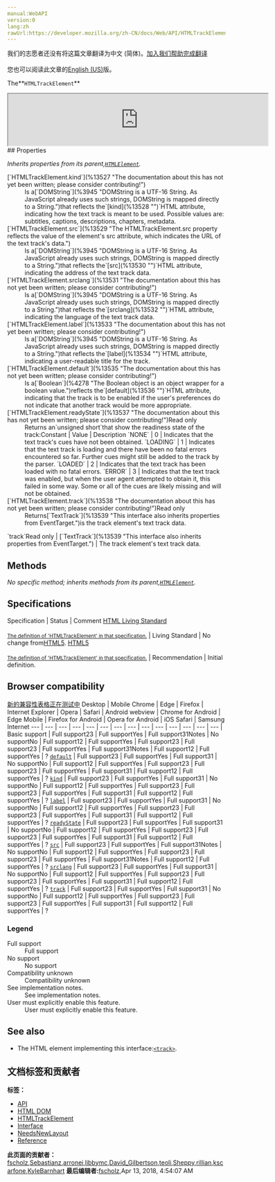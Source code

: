 ```yaml
---
manual:WebAPI
version:0
lang:zh
rawUrl:https://developer.mozilla.org/zh-CN/docs/Web/API/HTMLTrackElement
---
```




<bdi>我们的志愿者还没有将这篇文章翻译为<bdi>中文 (简体)</bdi>。[加入我们帮助完成翻译](%13525 "")<br></br>您也可以阅读此文章的[English (US)](%13526 "")版。</bdi>






The**`HTMLTrackElement`**

<iframe src='https://mdn.mozillademos.org/en-US/docs/Web/API/HTMLTrackElement$samples/inheritance_diagram?revision=1374142' width='600' height='120'></iframe>
## Properties<a name="Properties"></a>


<em>Inherits properties from its parent,[`HTMLElement`](%12142 "The HTMLElement interface represents any HTML element. Some elements directly implement this interface, others implement it via an interface that inherits it.").</em>

<dl><dt>[`HTMLTrackElement.kind`](%13527 "The documentation about this has not yet been written; please consider contributing!")</dt><dd>Is a[`DOMString`](%3945 "DOMString is a UTF-16 String. As JavaScript already uses such strings, DOMString is mapped directly to a String.")that reflects the`[kind](%13528 "")`HTML attribute, indicating how the text track is meant to be used. Possible values are: subtitles, captions, descriptions, chapters, metadata.</dd><dt>[`HTMLTrackElement.src`](%13529 "The HTMLTrackElement.src property reflects the value of the <track> element's src attribute, which indicates the URL of the text track's data.")</dt><dd>Is a[`DOMString`](%3945 "DOMString is a UTF-16 String. As JavaScript already uses such strings, DOMString is mapped directly to a String.")that reflects the`[src](%13530 "")`HTML attribute, indicating the address of the text track data.</dd><dt>[`HTMLTrackElement.srclang`](%13531 "The documentation about this has not yet been written; please consider contributing!")</dt><dd>Is a[`DOMString`](%3945 "DOMString is a UTF-16 String. As JavaScript already uses such strings, DOMString is mapped directly to a String.")that reflects the`[srclang](%13532 "")`HTML attribute, indicating the language of the text track data.</dd><dt>[`HTMLTrackElement.label`](%13533 "The documentation about this has not yet been written; please consider contributing!")</dt><dd>Is a[`DOMString`](%3945 "DOMString is a UTF-16 String. As JavaScript already uses such strings, DOMString is mapped directly to a String.")that reflects the`[label](%13534 "")`HTML attribute, indicating a user-readable title for the track.</dd><dt>[`HTMLTrackElement.default`](%13535 "The documentation about this has not yet been written; please consider contributing!")</dt><dd>Is a[`Boolean`](%4278 "The Boolean object is an object wrapper for a boolean value.")reflects the`[default](%13536 "")`HTML attribute, indicating that the track is to be enabled if the user&#39;s preferences do not indicate that another track would be more appropriate.</dd><dt>[`HTMLTrackElement.readyState`](%13537 "The documentation about this has not yet been written; please consider contributing!")Read only</dt><dd>Returns an`unsigned short`that show the readiness state of the track:Constant | Value | Description 
`NONE` | 0 | Indicates that the text track&#39;s cues have not been obtained. 
`LOADING` | 1 | Indicates that the text track is loading and there have been no fatal errors encountered so far. Further cues might still be added to the track by the parser. 
`LOADED` | 2 | Indicates that the text track has been loaded with no fatal errors. 
`ERROR` | 3 | Indicates that the text track was enabled, but when the user agent attempted to obtain it, this failed in some way. Some or all of the cues are likely missing and will not be obtained. 

</dd><dt>[`HTMLTrackElement.track`](%13538 "The documentation about this has not yet been written; please consider contributing!")Read only</dt><dd>Returns[`TextTrack`](%13539 "This interface also inherits properties from EventTarget.")is the track element&#39;s text track data.</dd></dl>`track`Read only | [`TextTrack`](%13539 "This interface also inherits properties from EventTarget.") | The track element&#39;s text track data. 


## Methods<a name="Methods"></a>


<em>No specific method; inherits methods from its parent,[`HTMLElement`](%12142 "The HTMLElement interface represents any HTML element. Some elements directly implement this interface, others implement it via an interface that inherits it.").</em>


## Specifications<a name="Specifications"></a>
Specification | Status | Comment 
[HTML Living Standard<br></br><small>The definition of &#39;HTMLTrackElement&#39; in that specification.</small>](%13540 "") | Living Standard | No change from[HTML5](%12136 "The 'HTML5' specification"). 
[HTML5<br></br><small>The definition of &#39;HTMLTrackElement&#39; in that specification.</small>](%13541 "") | Recommendation | Initial definition. 


## Browser compatibility<a name="Browser_compatibility"></a>
[新的兼容性表格正在测试中<i></i>](%3360 "")
<abbr>Desktop<i></i></abbr> | <abbr>Mobile<i></i></abbr> 
<abbr>Chrome<i></i></abbr> | <abbr>Edge<i></i></abbr> | <abbr>Firefox<i></i></abbr> | <abbr>Internet Explorer<i></i></abbr> | <abbr>Opera<i></i></abbr> | <abbr>Safari<i></i></abbr> | <abbr>Android webview<i></i></abbr> | <abbr>Chrome for Android<i></i></abbr> | <abbr>Edge Mobile<i></i></abbr> | <abbr>Firefox for Android<i></i></abbr> | <abbr>Opera for Android<i></i></abbr> | <abbr>iOS Safari<i></i></abbr> | <abbr>Samsung Internet<i></i></abbr> 
 ---  |  ---  |  ---  |  ---  |  ---  |  ---  |  ---  |  ---  |  ---  |  ---  |  ---  |  ---  |  ---  |  ---  | 
Basic support | <abbr>Full support</abbr>23 | <abbr>Full support</abbr>Yes | <abbr>Full support</abbr>31<abbr>Notes<i></i></abbr> | <abbr>No support</abbr>No | <abbr>Full support</abbr>12 | <abbr>Full support</abbr>Yes | <abbr>Full support</abbr>23 | <abbr>Full support</abbr>23 | <abbr>Full support</abbr>Yes | <abbr>Full support</abbr>31<abbr>Notes<i></i></abbr> | <abbr>Full support</abbr>12 | <abbr>Full support</abbr>Yes | <abbr>?</abbr> 
[`default`](%13542 "") | <abbr>Full support</abbr>23 | <abbr>Full support</abbr>Yes | <abbr>Full support</abbr>31 | <abbr>No support</abbr>No | <abbr>Full support</abbr>12 | <abbr>Full support</abbr>Yes | <abbr>Full support</abbr>23 | <abbr>Full support</abbr>23 | <abbr>Full support</abbr>Yes | <abbr>Full support</abbr>31 | <abbr>Full support</abbr>12 | <abbr>Full support</abbr>Yes | <abbr>?</abbr> 
[`kind`](%13543 "") | <abbr>Full support</abbr>23 | <abbr>Full support</abbr>Yes | <abbr>Full support</abbr>31 | <abbr>No support</abbr>No | <abbr>Full support</abbr>12 | <abbr>Full support</abbr>Yes | <abbr>Full support</abbr>23 | <abbr>Full support</abbr>23 | <abbr>Full support</abbr>Yes | <abbr>Full support</abbr>31 | <abbr>Full support</abbr>12 | <abbr>Full support</abbr>Yes | <abbr>?</abbr> 
[`label`](%13544 "") | <abbr>Full support</abbr>23 | <abbr>Full support</abbr>Yes | <abbr>Full support</abbr>31 | <abbr>No support</abbr>No | <abbr>Full support</abbr>12 | <abbr>Full support</abbr>Yes | <abbr>Full support</abbr>23 | <abbr>Full support</abbr>23 | <abbr>Full support</abbr>Yes | <abbr>Full support</abbr>31 | <abbr>Full support</abbr>12 | <abbr>Full support</abbr>Yes | <abbr>?</abbr> 
[`readyState`](%13545 "") | <abbr>Full support</abbr>23 | <abbr>Full support</abbr>Yes | <abbr>Full support</abbr>31 | <abbr>No support</abbr>No | <abbr>Full support</abbr>12 | <abbr>Full support</abbr>Yes | <abbr>Full support</abbr>23 | <abbr>Full support</abbr>23 | <abbr>Full support</abbr>Yes | <abbr>Full support</abbr>31 | <abbr>Full support</abbr>12 | <abbr>Full support</abbr>Yes | <abbr>?</abbr> 
[`src`](%13546 "") | <abbr>Full support</abbr>23 | <abbr>Full support</abbr>Yes | <abbr>Full support</abbr>31<abbr>Notes<i></i></abbr> | <abbr>No support</abbr>No | <abbr>Full support</abbr>12 | <abbr>Full support</abbr>Yes | <abbr>Full support</abbr>23 | <abbr>Full support</abbr>23 | <abbr>Full support</abbr>Yes | <abbr>Full support</abbr>31<abbr>Notes<i></i></abbr> | <abbr>Full support</abbr>12 | <abbr>Full support</abbr>Yes | <abbr>?</abbr> 
[`srclang`](%13547 "") | <abbr>Full support</abbr>23 | <abbr>Full support</abbr>Yes | <abbr>Full support</abbr>31 | <abbr>No support</abbr>No | <abbr>Full support</abbr>12 | <abbr>Full support</abbr>Yes | <abbr>Full support</abbr>23 | <abbr>Full support</abbr>23 | <abbr>Full support</abbr>Yes | <abbr>Full support</abbr>31 | <abbr>Full support</abbr>12 | <abbr>Full support</abbr>Yes | <abbr>?</abbr> 
[`track`](%13548 "") | <abbr>Full support</abbr>23 | <abbr>Full support</abbr>Yes | <abbr>Full support</abbr>31 | <abbr>No support</abbr>No | <abbr>Full support</abbr>12 | <abbr>Full support</abbr>Yes | <abbr>Full support</abbr>23 | <abbr>Full support</abbr>23 | <abbr>Full support</abbr>Yes | <abbr>Full support</abbr>31 | <abbr>Full support</abbr>12 | <abbr>Full support</abbr>Yes | <abbr>?</abbr> 


### Legend<a name="Legend"></a>
<dl><dt><abbr>Full support</abbr></dt><dd>Full support</dd><dt><abbr>No support</abbr></dt><dd>No support</dd><dt><abbr>Compatibility unknown</abbr></dt><dd>Compatibility unknown</dd><dt><abbr>See implementation notes.<i></i></abbr></dt><dd>See implementation notes.</dd><dt><abbr>User must explicitly enable this feature.<i></i></abbr></dt><dd>User must explicitly enable this feature.</dd></dl>

## See also<a name="See_also"></a>

* The HTML element implementing this interface:[`<track>`](%13549 "The HTML <track> element is used as a child of the media elements <audio> and <video>. It lets you specify timed text tracks (or time-based data), for example to automatically handle subtitles. The tracks are formatted in WebVTT format (.vtt files) — Web Video Text Tracks.").



## 文档标签和贡献者
**标签：**
* [API](%50 "")
* [HTML DOM](%6889 "")
* [HTMLTrackElement](%13550 "")
* [Interface](%3380 "")
* [NeedsNewLayout](%12268 "")
* [Reference](%3381 "")

**此页面的贡献者：**[fscholz](%60 ""),[Sebastianz](%4468 ""),[arronei](%3893 ""),[libbymc](%5110 ""),[David_Gilbertson](%13551 ""),[teoli](%160 ""),[Sheppy](%405 ""),[rillian](%13552 ""),[kscarfone](%3900 ""),[KyleBarnhart](%13553 "")
**最后编辑者:**[fscholz](%60 ""),<time>Apr 13, 2018, 4:54:07 AM</time>


